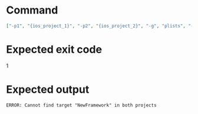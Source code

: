 # Command
```json
["-p1", "{ios_project_1}", "-p2", "{ios_project_2}", "-g", "plists", "-t", "NewFramework", "-f", "json"]
```

# Expected exit code
1

# Expected output
```
ERROR: Cannot find target "NewFramework" in both projects

```
